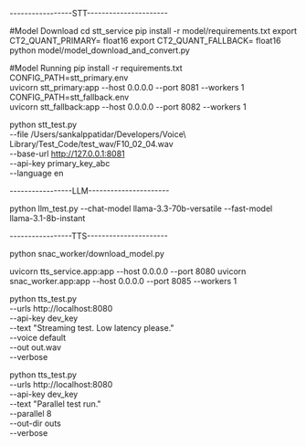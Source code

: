 -----------------STT----------------------

#Model Download
cd  stt_service
pip install -r model/requirements.txt
export CT2_QUANT_PRIMARY= float16 
export CT2_QUANT_FALLBACK= float16 
python model/model_download_and_convert.py

#Model Running
pip install -r requirements.txt
CONFIG_PATH=stt_primary.env  
uvicorn stt_primary:app  --host 0.0.0.0 --port 8081 --workers 1
CONFIG_PATH=stt_fallback.env  
uvicorn stt_fallback:app  --host 0.0.0.0 --port 8082 --workers 1

python stt_test.py \
  --file /Users/sankalppatidar/Developers/Voice\ Library/Test_Code/test_wav/F10_02_04.wav \
  --base-url http://127.0.0.1:8081 \
  --api-key primary_key_abc \
  --language en

-----------------LLM----------------------

python llm_test.py --chat-model llama-3.3-70b-versatile --fast-model llama-3.1-8b-instant

-----------------TTS----------------------

python snac_worker/download_model.py 

uvicorn tts_service.app:app --host 0.0.0.0 --port 8080
uvicorn snac_worker.app:app --host 0.0.0.0 --port 8085 --workers 1

python tts_test.py \
  --urls http://localhost:8080 \
  --api-key dev_key \
  --text "Streaming test. Low latency please." \
  --voice default \
  --out out.wav \
  --verbose

python tts_test.py \
--urls http://localhost:8080 \
--api-key dev_key \
--text "Parallel test run." \
--parallel 8 \
--out-dir outs \
--verbose